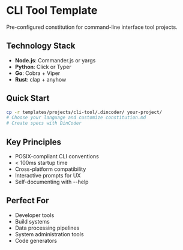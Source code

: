 # CLI Tool Template

Pre-configured constitution for command-line interface tool projects.

## Technology Stack

- **Node.js**: Commander.js or yargs
- **Python**: Click or Typer
- **Go**: Cobra + Viper
- **Rust**: clap + anyhow

## Quick Start

```bash
cp -r templates/projects/cli-tool/.dincoder/ your-project/
# Choose your language and customize constitution.md
# Create specs with DinCoder
```

## Key Principles

- POSIX-compliant CLI conventions
- < 100ms startup time
- Cross-platform compatibility
- Interactive prompts for UX
- Self-documenting with --help

## Perfect For

- Developer tools
- Build systems
- Data processing pipelines
- System administration tools
- Code generators
